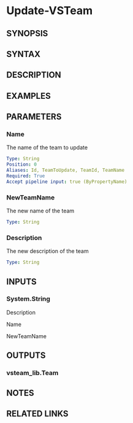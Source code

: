 <!-- #include "./common/header.md" -->

# Update-VSTeam

## SYNOPSIS

<!-- #include "./synopsis/Update-VSTeam.md" -->

## SYNTAX

## DESCRIPTION

<!-- #include "./synopsis/Update-VSTeam.md" -->

## EXAMPLES

## PARAMETERS

### Name

The name of the team to update

```yaml
Type: String
Position: 0
Aliases: Id, TeamToUpdate, TeamId, TeamName
Required: True
Accept pipeline input: true (ByPropertyName)
```

### NewTeamName

The new name of the team

```yaml
Type: String
```

### Description

The new description of the team

```yaml
Type: String
```

<!-- #include "./params/projectName.md" -->

<!-- #include "./params/forcegroup.md" -->

## INPUTS

### System.String

Description

Name

NewTeamName

## OUTPUTS

### vsteam_lib.Team

## NOTES

<!-- #include "./common/prerequisites.md" -->

## RELATED LINKS

<!-- #include "./common/related.md" -->
